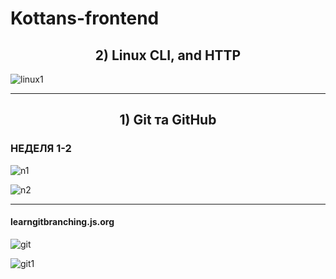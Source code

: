 # Kottans-frontend

<h2 align="center">2) Linux CLI, and HTTP</h2> 


![linux1](https://user-images.githubusercontent.com/65223481/184857947-66409b98-b1cb-457d-ad7e-2ca0098c771d.png)



<hr/>
<h2 align="center">1) Git та GitHub</h2> 



### НЕДЕЛЯ 1-2

![n1](https://user-images.githubusercontent.com/65223481/182912787-c87eff3f-0ed6-4681-a8b7-aa87626b4309.png)

![n2](https://user-images.githubusercontent.com/65223481/182914206-2b5512e5-7d12-4ac8-b4c7-745cb56abac6.png)
****

####  learngitbranching.js.org
![git](https://user-images.githubusercontent.com/65223481/184858362-2c894433-7643-4733-a1f4-9ac03a8bc0ea.png)

![git1](https://user-images.githubusercontent.com/65223481/184858837-e7c026c3-1101-47f3-8056-4fd3d20225e1.png)
